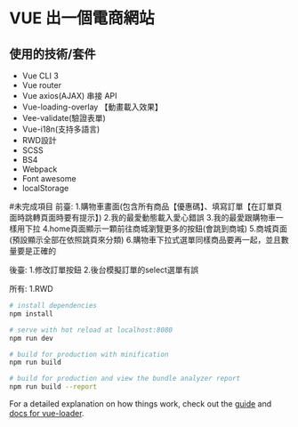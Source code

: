 # VUE 出一個電商網站

## 使用的技術/套件
- Vue CLI 3
- Vue router
- Vue axios(AJAX) 串接 API
- Vue-loading-overlay 【動畫載入效果】
- Vee-validate(驗證表單)
- Vue-i18n(支持多語言)
- RWD設計
- SCSS
- BS4
- Webpack
- Font awesome
- localStorage

#未完成項目
前臺:
1.購物車畫面(包含所有商品【優惠碼】、填寫訂單【在訂單頁面時跳轉頁面時要有提示】)
2.我的最愛動態載入愛心錯誤
3.我的最愛跟購物車一樣用下拉
4.home頁面顯示一顆前往商城瀏覽更多的按鈕(會跳到商城)
5.商城頁面(預設顯示全部在依照跳頁來分類)
6.購物車下拉式選單同樣商品要再一起，並且數量要是正確的

後臺:
1.修改訂單按鈕
2.後台模擬訂單的select選單有誤

所有:
1.RWD

``` bash
# install dependencies
npm install

# serve with hot reload at localhost:8080
npm run dev

# build for production with minification
npm run build

# build for production and view the bundle analyzer report
npm run build --report
```

For a detailed explanation on how things work, check out the [guide](http://vuejs-templates.github.io/webpack/) and [docs for vue-loader](http://vuejs.github.io/vue-loader).
